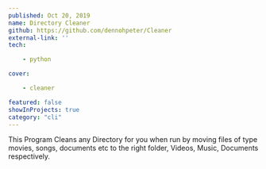 ```yaml
---
published: Oct 20, 2019
name: Directory Cleaner
github: https://github.com/dennohpeter/Cleaner
external-link: ''
tech: 

    - python

cover:

    - cleaner

featured: false
showInProjects: true
category: "cli"
---
```


This Program Cleans any Directory for you when run by moving files of type movies, songs, documents etc to the right folder, Videos, Music, Documents respectively.

